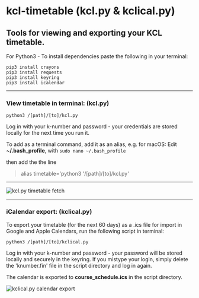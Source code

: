 # kcl-timetable (kcl.py & kclical.py)
## Tools for viewing and exporting your KCL timetable.

For Python3 - To install dependencies paste the following in your terminal:

```
pip3 install crayons
pip3 install requests
pip3 install keyring
pip3 install icalendar
```
---

### View timetable in terminal:  (kcl.py)

```
python3 /[path]/[to]/kcl.py
```

Log in with your k-number and password - your credentials are stored locally for the next time you run it.

To add as a terminal command, add it as an alias, e.g. for macOS:
Edit __~/.bash_profile__, with
```sudo nano ~/.bash_profile```

then add the the line

> alias timetable='python3 '/[path]/[to]/kcl.py'

---

![kcl.py timetable fetch](https://raw.githubusercontent.com/finwarman/kcl-timetable/master/screenshots/timetable_fetch_kclpy.png "kcl.py Timetable View")

---

### iCalendar export:  (kclical.py)

To export your timetable (for the next 60 days) as a .ics file for import in Google and Apple Calendars, run the following script in terminal:

```
python3 /[path]/[to]/kclical.py
```

Log in with your k-number and password - your password will be stored locally and securely in the keyring.
If you mistype your login, simply delete the 'knumber.fin' file in the script directory and log in again.

The calendar is exported to __course_schedule.ics__ in the script directory.

![kclical.py calendar export](https://raw.githubusercontent.com/finwarman/kcl-timetable/master/screenshots/calendar_export.png "kclical.py Calendar Export")

